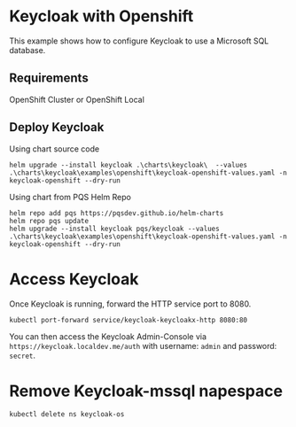 # Keycloak with Openshift

This example shows how to configure Keycloak to use a Microsoft SQL database.
## Requirements
OpenShift Cluster or OpenShift Local

## Deploy Keycloak
Using chart source code
```
helm upgrade --install keycloak .\charts\keycloak\  --values .\charts\keycloak\examples\openshift\keycloak-openshift-values.yaml -n keycloak-openshift --dry-run
```

Using chart from PQS Helm Repo

```
helm repo add pqs https://pqsdev.github.io/helm-charts
helm repo pqs update
helm upgrade --install keycloak pqs/keycloak --values .\charts\keycloak\examples\openshift\keycloak-openshift-values.yaml -n keycloak-openshift --dry-run
```

# Access Keycloak
Once Keycloak is running, forward the HTTP service port to 8080.

```
kubectl port-forward service/keycloak-keycloakx-http 8080:80
```

You can then access the Keycloak Admin-Console via `https://keycloak.localdev.me/auth` with
username: `admin` and password: `secret`.

# Remove Keycloak-mssql napespace

```
kubectl delete ns keycloak-os
```
